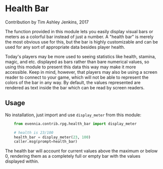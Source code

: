 # Health Bar

Contribution by Tim Ashley Jenkins, 2017

The function provided in this module lets you easily display visual
bars or meters as a colorful bar instead of just a number. A "health bar"
is merely the most obvious use for this, but the bar is highly customizable
and can be used for any sort of appropriate data besides player health.

Today's players may be more used to seeing statistics like health,
stamina, magic, and etc. displayed as bars rather than bare numerical
values, so using this module to present this data this way may make it
more accessible. Keep in mind, however, that players may also be using
a screen reader to connect to your game, which will not be able to
represent the colors of the bar in any way. By default, the values
represented are rendered as text inside the bar which can be read by
screen readers.

## Usage

No installation, just import and use `display_meter` from this
module:

```python
    from evennia.contrib.rpg.health_bar import display_meter

    # health is 23/100
    health_bar = display_meter(23, 100)
    caller.msg(prompt=health_bar)

```

The health bar will account for current values above the maximum or
below 0, rendering them as a completely full or empty bar with the
values displayed within.

